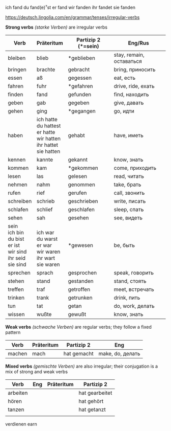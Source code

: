 ich	fand
du	fand(e)⁷st
er	fand
wir	fanden
ihr	fandet
sie	fanden

https://deutsch.lingolia.com/en/grammar/tenses/irregular-verbs

**Strong verbs** *(starke Verben)* are irregular verbs


| Verb                                                         | Präteritum                                                   | Partizip 2 (*=sein) | Eng/Rus                  |
| ------------------------------------------------------------ | ------------------------------------------------------------ | ------------------- | ------------------------ |
| bleiben                                                      | blieb                                                        | *geblieben          | stay, remain, оставаться |
| bringen                                                      | brachte                                                      | gebracht            | bring, приносить         |
| essen                                                        | aß                                                           | gegessen            | eat, есть                |
| fahren                                                       | fuhr                                                         | *gefahren           | drive, ride, ехать       |
| finden                                                       | fand                                                         | gefunden            | find, находить           |
| geben                                                        | gab                                                          | gegeben             | give, давать             |
| gehen                                                        | ging                                                         | *gegangen           | go, идти                 |
| haben                                                        | ich hatte<br />du hattest<br />er hatte<br />wir hatten<br />ihr hattet<br />sie hatten | gehabt              | have, иметь              |
| kennen                                                       | kannte                                                       | gekannt             | know, знать              |
| kommen                                                       | kam                                                          | *gekommen           | come, приходить          |
| lesen                                                        | las                                                          | gelesen             | read, читать             |
| nehmen                                                       | nahm                                                         | genommen            | take, брать              |
| rufen                                                        | rief                                                         | gerufen             | call, звонить            |
| schreiben                                                    | schrieb                                                      | geschrieben         | write, писать            |
| schlafen                                                     | schlief                                                      | geschlafen          | sleep, спать             |
| sehen                                                        | sah                                                          | gesehen             | see, видеть              |
| sein<br />ich bin<br />du bist<br />er ist<br />wir sind<br />ihr seid<br />sie sind | <br />ich war<br />du warst<br />er war<br />wir waren<br />ihr wart<br />sie waren | *gewesen            | be, быть                 |
| sprechen                                                     | sprach                                                       | gesprochen          | speak, говорить          |
| stehen                                                       | stand                                                        | gestanden           | stand, стоять            |
| treffen                                                      | traf                                                         | getroffen           | meet, встречать          |
| trinken                                                      | trank                                                        | getrunken           | drink, пить              |
| tun                                                          | tat                                                          | getan               | do, work, делать         |
| wissen                                                       | wußte                                                        | gewußt              | know, знать              |

**Weak verbs** *(schwache Verben)* are regular verbs; they follow a fixed pattern

| Verb   | Präteritum | Partizip 2  | Eng              |
| ------ | ---------- | ----------- | ---------------- |
| machen | mach       | hat gemacht | make, do, делать |



**Mixed verbs** *(gemischte Verben)* are also irregular; their conjugation is a mix of strong and weak verbs

| Verb     | Eng  | Präteritum | Partizip 2     |
| -------- | ---- | ---------- | -------------- |
| arbeiten |      |            | hat gearbeitet |
| hören    |      |            | hat gehört     |
| tanzen   |      |            | hat getanzt    |
|          |      |            |                |

verdienen earn
